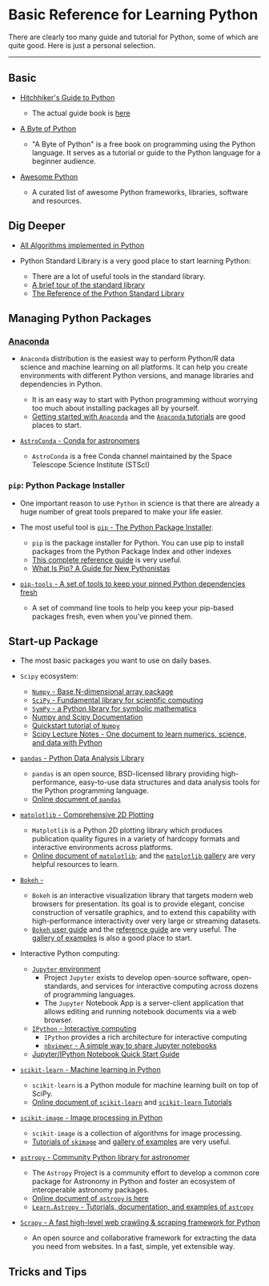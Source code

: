 # Basic Reference for Learning Python

 There are clearly too many guide and tutorial for Python, some of which are quite good. Here is just a personal selection.

----

## Basic

* [Hitchhiker's Guide to Python](https://github.com/realpython/python-guide)
    - The actual guide book is [here](docs.python-guide.org)

* [A Byte of Python](https://python.swaroopch.com/)
    - "A Byte of Python" is a free book on programming using the Python language. It serves as a tutorial or guide to the Python language for a beginner audience.

* [Awesome Python](https://github.com/vinta/awesome-python)
    - A curated list of awesome Python frameworks, libraries, software and resources.

## Dig Deeper

* [All Algorithms implemented in Python](https://github.com/TheAlgorithms/Python)

* Python Standard Library is a very good place to start learning Python:
    - There are a lot of useful tools in the standard library.
    - [A brief tour of the standard library](https://docs.python.org/3/tutorial/stdlib.html#operating-system-interface)
    - [The Reference of the Python Standard Library](https://docs.python.org/3/library/)

## Managing Python Packages

### [Anaconda](https://www.anaconda.com/)

* `Anaconda` distribution is the easiest way to perform Python/R data science and machine learning on all platforms. It can help you create environments with different Python versions, and manage libraries and dependencies in Python.
    - It is an easy way to start with Python programming without worrying too much about installing packages all by yourself.
    - [Getting started with `Anaconda`](https://docs.anaconda.com/anaconda/user-guide/getting-started/) and the [`Anaconda` tutorials](https://docs.anaconda.com/anaconda/navigator/tutorials/) are good places to start.

* [`AstroConda` - Conda for astronomers](https://astroconda.readthedocs.io/en/latest/)
    - `AstroConda` is a free Conda channel maintained by the Space Telescope Science Institute (STScI) 
### `pip`: Python Package Installer

* One important reason to use `Python` in science is that there are already a huge number of great tools prepared to make your life easier.
* The most useful tool is [`pip` - The Python Package Installer](https://pip.pypa.io/en/stable/).
    - `pip` is the package installer for Python. You can use pip to install packages from the Python Package Index and other indexes
    - [This complete reference guide](https://pip.pypa.io/en/stable/reference/) is very useful.
    - [What Is Pip? A Guide for New Pythonistas](https://realpython.com/what-is-pip/)

* [`pip-tools` - A set of tools to keep your pinned Python dependencies fresh](https://github.com/jazzband/pip-tools)
    - A set of command line tools to help you keep your pip-based packages fresh, even when you've pinned them.

## Start-up Package

* The most basic packages you want to use on daily bases.

* `Scipy` ecosystem:
    * [`Numpy` - Base N-dimensional array package](https://www.numpy.org/)
    * [`SciPy` - Fundamental library for scientific computing](https://github.com/scipy/scipy/)
    * [`SymPy` - a Python library for symbolic mathematics](https://www.sympy.org/en/index.html)
    * [Numpy and Scipy Documentation](https://docs.scipy.org/doc/)
    * [Quickstart tutorial of `Numpy`](https://www.numpy.org/devdocs/user/quickstart.html)
    * [Scipy Lecture Notes - One document to learn numerics, science, and data with Python](https://scipy-lectures.org/)

* [`pandas` - Python Data Analysis Library](http://pandas.pydata.org/)
    - `pandas` is an open source, BSD-licensed library providing high-performance, easy-to-use data structures and data analysis tools for the Python programming language.
    - [Online document of `pandas`](http://pandas.pydata.org/pandas-docs/stable/)

* [`matplotlib` - Comprehensive 2D Plotting](https://docs.scipy.org/doc/)
    - `Matplotlib` is a Python 2D plotting library which produces publication quality figures in a variety of hardcopy formats and interactive environments across platforms.
    - [Online document of `matplotlib`](https://matplotlib.org/users/index.html); and the [`matplotlib` gallery](https://matplotlib.org/gallery/index.html) are very helpful resources to learn.

* [`Bokeh` - ](https://bokeh.pydata.org/en/latest/)
    - `Bokeh` is an interactive visualization library that targets modern web browsers for presentation. Its goal is to provide elegant, concise construction of versatile graphics, and to extend this capability with high-performance interactivity over very large or streaming datasets.
    - [`Bokeh` user guide](https://bokeh.pydata.org/en/latest/docs/user_guide.html#userguide) and the [reference guide](https://bokeh.pydata.org/en/latest/docs/reference.html#refguide) are very useful. The [gallery of examples](https://bokeh.pydata.org/en/latest/docs/gallery.html) is also a good place to start.

* Interactive Python computing:
    * [`Jupyter` environment](https://jupyter.org/)
        - Project `Jupyter` exists to develop open-source software, open-standards, and services for interactive computing across dozens of programming languages.
        - The `Jupyter` Notebook App is a server-client application that allows editing and running notebook documents via a web browser.
    * [`IPython` - Interactive computing](http://ipython.org/)
        - `IPython` provides a rich architecture for interactive computing
        - [`nbviewer` - A simple way to share Jupyter notebooks](https://nbviewer.jupyter.org/)
    * [Jupyter/IPython Notebook Quick Start Guide](https://jupyter-notebook-beginner-guide.readthedocs.io/en/latest/index.html)

* [`scikit-learn` - Machine learning in Python](https://github.com/scikit-learn/scikit-learn)
    - `scikit-learn` is a Python module for machine learning built on top of SciPy.
    - [Online document of `scikit-learn`](https://scikit-learn.org/stable/user_guide.html) and [`scikit-learn` Tutorials](https://scikit-learn.org/stable/tutorial/index.html)

* [`scikit-image` - Image processing in Python](https://scikit-image.org/)
    - `scikit-image` is a collection of algorithms for image processing. 
    - [Tutorials of `skimage`](https://github.com/scikit-image/skimage-tutorials) and [gallery of examples](https://scikit-image.org/docs/dev/auto_examples/) are very useful.

* [`astropy` - Community Python library for astronomer](https://www.astropy.org/)
    - The `Astropy` Project is a community effort to develop a common core package for Astronomy in Python and foster an ecosystem of interoperable astronomy packages.
    - [Online document of `astropy` is here](http://docs.astropy.org/en/stable/index.html)
    - [`Learn.Astropy` - Tutorials, documentation, and examples of `astropy`](http://learn.astropy.org/)

* [`Scrapy` - A fast high-level web crawling & scraping framework for Python](https://scrapy.org/)
    - An open source and collaborative framework for extracting the data you need from websites. In a fast, simple, yet extensible way.

## Tricks and Tips